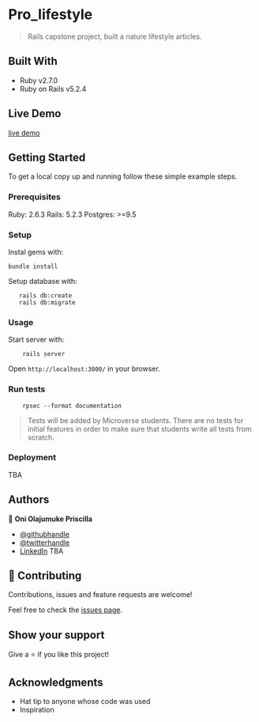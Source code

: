 # Pro_lifestyle

> Rails capstone project, built a nature lifestyle articles.

## Built With

- Ruby v2.7.0
- Ruby on Rails v5.2.4

## Live Demo


[live demo]()




## Getting Started

To get a local copy up and running follow these simple example steps.

### Prerequisites

Ruby: 2.6.3
Rails: 5.2.3
Postgres: >=9.5


### Setup

Instal gems with:

```
bundle install
```

Setup database with:

```
   rails db:create
   rails db:migrate
```



### Usage

Start server with:

```
    rails server
```

Open `http://localhost:3000/` in your browser.

### Run tests

```
    rpsec --format documentation
```

> Tests will be added by Microverse students. There are no tests for initial features in order to make sure that students write all tests from scratch.

### Deployment

TBA

## Authors

👤 **Oni Olajumuke Priscilla**

- [@githubhandle](https://github.com/prolajumokeoni)
- [@twitterhandle](https://twitter.com/prolajumokeoni)
- [LinkedIn](https://www.linkedin.com/in/olajumoke-priscilla-oni-44a48b162/)
TBA

## 🤝 Contributing

Contributions, issues and feature requests are welcome!

Feel free to check the [issues page](https://github.com/prolajumokeoni/pro_lifestyle/issues).

## Show your support

Give a ⭐️ if you like this project!

## Acknowledgments

- Hat tip to anyone whose code was used
- Inspiration
